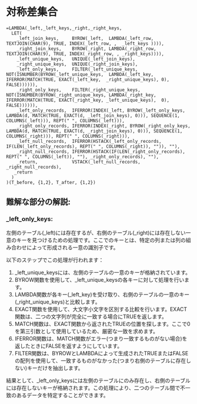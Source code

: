# 対称差集合

```
=LAMBDA(_left,_left_keys,_right,_right_keys,
  LET(
    _left_join_keys,     BYROW(_left,  LAMBDA(_left_row,  TEXTJOIN(CHAR(9), TRUE, INDEX(_left_row, ,  _left_keys )))),
    _right_join_keys,    BYROW(_right, LAMBDA(_right_row, TEXTJOIN(CHAR(9), TRUE, INDEX(_right_row, , _right_keys)))),
    _left_unique_keys,   UNIQUE(_left_join_keys),
    _right_unique_keys,  UNIQUE(_right_join_keys),
    _left_only_keys,     FILTER(_left_unique_keys,  NOT(ISNUMBER(BYROW(_left_unique_keys,  LAMBDA(_left_key,  IFERROR(MATCH(TRUE, EXACT(_left_key,  _right_unique_keys), 0), FALSE)))))),
    _right_only_keys,    FILTER(_right_unique_keys, NOT(ISNUMBER(BYROW(_right_unique_keys, LAMBDA(_right_key, IFERROR(MATCH(TRUE, EXACT(_right_key, _left_unique_keys),  0), FALSE)))))),
    _left_only_records,  IFERROR(INDEX(_left, BYROW(_left_only_keys, LAMBDA(d, MATCH(TRUE, EXACT(d, _left_join_keys), 0))), SEQUENCE(1, COLUMNS(_left))), REPT(" ", COLUMNS(_left))),
    _right_only_records, IFERROR(INDEX(_right, BYROW(_right_only_keys, LAMBDA(d, MATCH(TRUE, EXACT(d, _right_join_keys), 0))), SEQUENCE(1, COLUMNS(_right))), REPT(" ", COLUMNS(_right))),
    _left_null_records,  IFERROR(HSTACK(_left_only_records, IF(LEN(_left_only_records), REPT(" ", COLUMNS(_right)), "")), ""),
    _right_null_records, IFERROR(HSTACK(IF(LEN(_right_only_records), REPT(" ", COLUMNS(_left)), ""), _right_only_records), ""),
    _return,             VSTACK(_left_null_records, _right_null_records),
   _return
  )
)(T_before, {1,2}, T_after, {1,2})
```
## 難解な部分の解説:
### _left_only_keys:
左側のテーブル(_left)には存在するが、右側のテーブル(_right)には存在しない一意のキーを見つけるための処理です。ここでのキーとは、特定の列または列の組み合わせによって形成される一意の識別子です。

以下のステップでこの処理が行われます：

1. _left_unique_keysには、左側のテーブルの一意のキーが格納されています。
2. BYROW関数を使用して、_left_unique_keysの各キーに対して処理を行います。
3. LAMBDA関数が各キー(_left_key)を受け取り、右側のテーブルの一意のキー(_right_unique_keys)と比較します。
4. EXACT関数を使用して、大文字小文字を区別する比較を行います。EXACT関数は、二つの文字列が完全に一致する場合にTRUEを返します。
5. MATCH関数は、EXACT関数から返されたTRUEの位置を探します。ここで0を第三引数として使用しているため、厳密な一致を求めます。
6. IFERROR関数は、MATCH関数がエラー(つまり一致するものがない場合)を返したときにFALSEを返すようにしています。
7. FILTER関数は、BYROWとLAMBDAによって生成されたTRUEまたはFALSEの配列を使用して、一致するものがなかった(つまり右側のテーブルに存在しない)キーだけを抽出します。

結果として、_left_only_keysには左側のテーブルにのみ存在し、右側のテーブルには存在しないキーが格納されます。この処理により、二つのテーブル間で不一致のあるデータを特定することができます。
